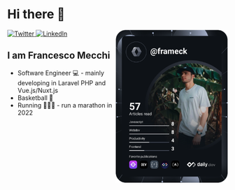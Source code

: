 # Hi there 👋

<div align="left">
  <a href="https://twitter.com/MeckShinobi">
    <img
      src="https://img.shields.io/twitter/follow/Frameck?label=Twitter&logo=twitter&style=flat-square&color=1da1f2&logoColor=ffffff"
      alt="Twitter"
    />
  </a>
  <a href="https://www.linkedin.com/in/francesco-mecchi/">
    <img
      src="https://img.shields.io/static/v1?logo=linkedin&style=flat-square&color=0072b1&label=LinkedIn&message=%E2%98%86"
      alt="LinkedIn"
    />
  </a>
  <!-- <a rel="me" href="https://cloud-native.social/@Frameck">
    <img
      src="https://img.shields.io/mastodon/follow/109437637721057155?color=blueviolet&domain=https%3A%2F%2Fcloud-native.social&label=Mastodon&logo=mastodon&logoColor=white&style=flat-square"
      alt="Cloud Native Mastodon"
    />
  </a> -->

  <a href="https://api.daily.dev/get?r=frameck" target="_blank">
    <img
      width="256"
      align="right"
      src="https://raw.githubusercontent.com/Frameck/Frameck/devcard/devcard.svg"
    />
  </a>
</div>

## I am Francesco Mecchi

- Software Engineer 💻 - mainly developing in Laravel PHP and Vue.js/Nuxt.js
- Basketball 🏀
- Running 🏃🏻‍♂️ - run a marathon in 2022

<!-- ![Metrics](https://raw.githubusercontent.com/Frameck/Frameck/github-metrics/github-metrics.svg) -->
<!-- ![Notable contributions](https://raw.githubusercontent.com/Frameck/Frameck/github-metrics/notable.svg) -->
<!-- ![Achievements](https://raw.githubusercontent.com/Frameck/Frameck/github-metrics/achievements.svg) -->

<!--[![@Frameck's Holopin board](https://holopin.io/api/user/board?user=Frameck)](https://holopin.io/@Frameck)-->
